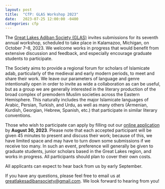 ```yaml
---
layout: post
title:  "CfP: GLAS Workshop 2023"
date:   2023-07-25 12:00:00 -0400
categories: cfp
---
```


The [Great Lakes Adiban Society (GLAS)](https://greatlakesadiban.github.io/) invites submissions for its seventh annual workshop, scheduled to take place in Kalamazoo, Michigan, on October 7–8, 2023. We welcome works in progress that would benefit from extensive discussion and feedback, and especially encourage graduate students to participate.

The Society aims to provide a regional forum for scholars of Islamicate adab, particularly of the medieval and early modern periods, to meet and share their work. We leave our parameters of language and genre intentionally open in order to invite as wide a collaboration as can be useful, but as a group we are generally interested in the literary production of the broad complex of premodern Muslim societies across the Eastern Hemisphere. This naturally includes the major Islamicate languages of Arabic, Persian, Turkish, and Urdu, as well as many others (Armenian, Kurdish, Georgian, Hebrew, Spanish, etc.) that participate in similar literary conventions.

Those who wish to participate can apply by filling out our [online application](https://forms.gle/cjbp5puuxcKzTC8FA) by **August 30, 2023**. Please note that each accepted participant will be given 45 minutes to present and discuss their work; because of this, we have limited space and may have to turn down some submissions if we receive too many. In such an event, preference will generally be given to graduate students, junior scholars based in the Great Lakes region, and works in progress. All participants should plan to cover their own costs.

All applicants can expect to hear back from us by early September.

If you have any questions, please feel free to email us at <greatlakesadibansociety@gmail.com>. We look forward to hearing from you!
